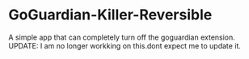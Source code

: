 # GoGuardian-Killer-Reversible
A simple app that can completely turn off the goguardian extension.
UPDATE: I am no longer workking on this.dont expect me to update it.
